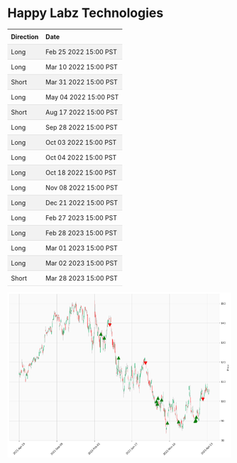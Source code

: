 
<style>
.hits {
            border-collapse: collapse;
            width: 100%;
        }
        .hits th, td {
            padding: 8px;
            text-align: left;
            border-bottom: 1px solid #ddd;
        }
        .hits tr:nth-child(even) {
            background-color: #f2f2f2;
        }
</style>
    
# Happy Labz Technologies
    
<table class="hits">
    <tr>
        <th>Direction</th>
        <th>Date</th>
      </tr>
    <tr>
        <td>Long</td>
        <td>Feb 25 2022 15:00 PST</td>
    </tr>
    <tr>
        <td>Long</td>
        <td>Mar 10 2022 15:00 PST</td>
    </tr>
    <tr>
        <td>Short</td>
        <td>Mar 31 2022 15:00 PST</td>
    </tr>
    <tr>
        <td>Long</td>
        <td>May 04 2022 15:00 PST</td>
    </tr>
    <tr>
        <td>Short</td>
        <td>Aug 17 2022 15:00 PST</td>
    </tr>
    <tr>
        <td>Long</td>
        <td>Sep 28 2022 15:00 PST</td>
    </tr>
    <tr>
        <td>Long</td>
        <td>Oct 03 2022 15:00 PST</td>
    </tr>
    <tr>
        <td>Long</td>
        <td>Oct 04 2022 15:00 PST</td>
    </tr>
    <tr>
        <td>Long</td>
        <td>Oct 18 2022 15:00 PST</td>
    </tr>
    <tr>
        <td>Long</td>
        <td>Nov 08 2022 15:00 PST</td>
    </tr>
    <tr>
        <td>Long</td>
        <td>Dec 21 2022 15:00 PST</td>
    </tr>
    <tr>
        <td>Long</td>
        <td>Feb 27 2023 15:00 PST</td>
    </tr>
    <tr>
        <td>Long</td>
        <td>Feb 28 2023 15:00 PST</td>
    </tr>
    <tr>
        <td>Long</td>
        <td>Mar 01 2023 15:00 PST</td>
    </tr>
    <tr>
        <td>Long</td>
        <td>Mar 02 2023 15:00 PST</td>
    </tr>
    <tr>
        <td>Short</td>
        <td>Mar 28 2023 15:00 PST</td>
    </tr>
    
</table>

![Plot](charts/GOOGL.png)